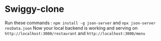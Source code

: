 # Swiggy-clone

Run these commands : `npm install -g json-server` and `npx json-server resData.json`
Now your local backend is working and serving on `http://localhost:3000/restaurant` and `http://localhost:3000/menu`